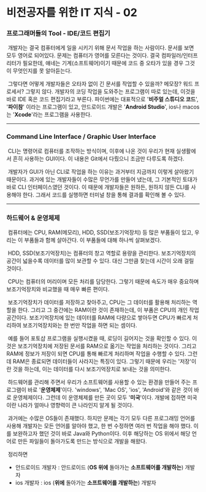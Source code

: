 # 비전공자를 위한 IT 지식 - 02



### 프로그래머들의 Tool - IDE/코드 편집기

​	개발자는 결국 컴퓨터에게 일을 시키기 위해 문서 작업을 하는 사람이다. 문서를 보면 모두 영어로 되어있다. 문제는 컴퓨터가 영어를 모른다는 것이다. 결국 컴파일러/인터프리터가 필요한데, 얘네는 기계(소프트웨어)이기 때문에 코드 중 오타가 있을 경우 그것이 무엇인지를 못 알아듣는다.

​	그렇다면 어떻게 개발자들은 오타자 없이 긴 문서를 작업할 수 있을까? 메모장? 워드 프로세서? 그렇지 않다. 개발자의 코딩 작업을 도와주는 프로그램이 따로 있는데, 이것을 바로 IDE 혹은 코드 편집기라고 부른다. 파이썬에는 대표적으로 '**비주얼 스튜디오 코드**', '**파이참**' 이라는 프로그램이 있고, 안드로이드 개발은 '**Android Studio**', ios나 macos는 '**Xcode**'라는 프로그램을 사용한다. 



---



### Command Line Interface / Graphic User Interface

​	CLI는 명령어로 컴퓨터를 조작하는 방식이며, 이후에 나온 것이 우리가 현재 실생활에서 흔히 사용하는 GUI이다. 이 내용은 Git에서 다뤘으니 조금만 다루도록 하겠다.

​	개발자가 GUI가 아닌 CLI로 작업을 하는 이유는 과거부터 지금까지 이렇게 살아왔기 때문이다. 과거에 있는 개발자들이 수많은 무언가를 만들어 냈는데, 그 기본적인 토대가 바로 CLI 인터페이스였던 것이다. 이 때문에 개발자들은 원하든, 원하지 않든 CLI를 사용해야 한다. 그래서 코드를 실행하면 터미널 창을 통해 결과를 확인해 볼 수 있다. 



---



### 하드웨어 & 운영체제

​	컴퓨터에는 CPU, RAM(메모리), HDD, SSD(보조기억장치) 등 많은 부품들이 있고, 우리는 이 부품들과 함께 살아간다. 이 부품들에 대해 하나씩 살펴보겠다.

​	HDD, SSD(보조기억장치)는 컴퓨터의 창고 역할로 용량을 관리한다. 보조기억장치의 공간이 넓을수록 데이터를 많이 보관할 수 있다. 대신 그만큼 찾는데 시간이 오래 걸릴 것이다.

​	CPU는 컴퓨터의 머리이며 모든 처리를 담당한다. 그렇기 때문에 속도가 매우 중요하며 보조기억장치와 비교했을 때 매우 빠른 편이다.

​	보조기억장치가 데이터를 저장하고 찾아주고, CPU는 그 데이터를 활용해 처리하는 역할을 한다. 그리고 그 중간에는 RAM이란 것이 존재하는데, 이 부품은 CPU의 개인 작업 공간이다. 보조기억장치에 있는 데이터를 RAM에 다량으로 쌓아두면 CPU가 빠르게 처리하여 보조기억장치와는 한 번만 작업을 하면 되는 셈이다.

​	예를 들어 포토샵 프로그램을 실행시켰을 때, 로딩이 길어지는 것을 확인할 수 있다. 이것은 보조기억장치에 저장된 문서를 RAM으로 옮기는 작업을 처리하는 것이다. 그리고 RAM에 정보가 저장이 되면 CPU를 통해 빠르게 처리하며 작업을 수행할 수 있다. 그런데 RAM은 종료되면 데이터들이 사라지는 특징이 있다. 그렇기 때문에 우리는 '저장'이란 것을 하는데, 이는 데이터를 다시 보조기억장치로 보내는 것을 의미한다. 

​	하드웨어를 관리해 주면서 우리가 소프트웨어를 사용할 수 있는 환경을 만들어 주는 프로그램이 바로 '**운영체제**'이다. 'windows', 'Mac OS', 'ios', 'Android'와 같은 것이 바로 운영체제이다. 그런데 이 운영체제를 만든 곳이 모두 '**미국**'이다. 개발에 접하면 미국이란 나라가 얼마나 영향력이 큰 나라인지 알게 될 것이다.

​	과거에는 수많은 OS들이 존재했다. 하지만 문제는 각기 모두 다른 프로그래밍 언어를 사용해 개발자는 모든 언어를 알아야 했고, 한 번 수정하면 여러 번 작업을 해야 했다. 이를 보완하고자 했던 것이 바로 Java와 Python이다. 이후 해당하는 OS 위에서 해당 언어로 만든 파일들이 돌아가도록 만드는 방식으로 개발을 해왔다. 

​	정리하면

- 안드로이드 개발자 : 안드로이드 (**OS 위에** 돌아가는 **소프트웨어를 개발하는**) 개발자
- ios 개발자 : ios (**위에** 돌아가는 **소프트웨어를 개발하는**) 개발자
